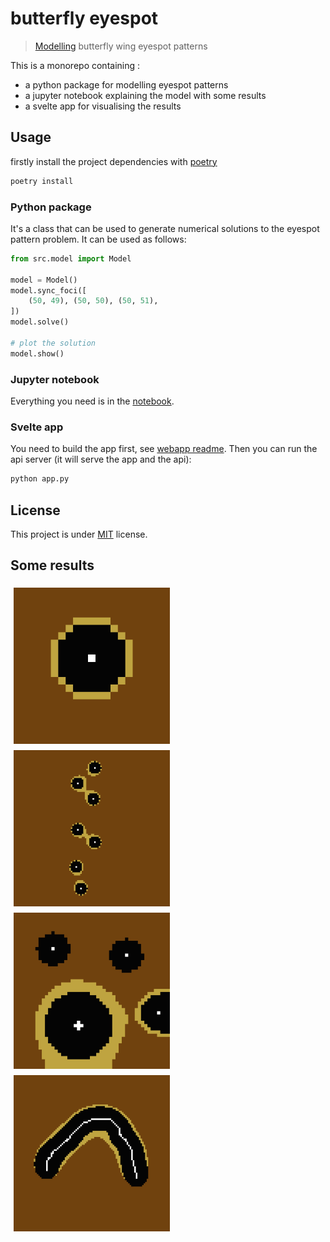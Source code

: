 # butterfly eyespot

> [Modelling](#some-results) butterfly wing eyespot patterns


This is a monorepo containing :

- a python package for modelling eyespot patterns
- a jupyter notebook explaining the model with some results
- a svelte app for visualising the results

## Usage

firstly install the project dependencies with [poetry](https://python-poetry.org/)

```bash
poetry install
```

### Python package

It's a class that can be used to generate numerical solutions to the eyespot pattern problem. It can be used as follows:

```python
from src.model import Model

model = Model()
model.sync_foci([
	(50, 49), (50, 50), (50, 51),
])
model.solve()

# plot the solution
model.show()
```

### Jupyter notebook

Everything you need is in the [notebook](./main.ipynb).

### Svelte app

You need to build the app first, see [webapp readme](./webapp/README.md).
Then you can run the api server (it will serve the app and the api):

```bash
python app.py
```

## License

This project is under [MIT](./license) license.

## Some results
<div style="display: flex;flex-wrap: wrap;">
	<img src="images/simu_1.png" style="max-width: 250px;object-fit: cover; height:100%; margin:5px;">
	<img src="images/simu_2.png" style="max-width: 250px;object-fit: cover; height:100%; margin:5px;">
    <img src="images/simu_3.png" style="max-width: 250px;object-fit: cover; height:100%; margin:5px;">
	<img src="images/simu_4.png" style="max-width: 250px;object-fit: cover; height:100%; margin:5px;">
</div>